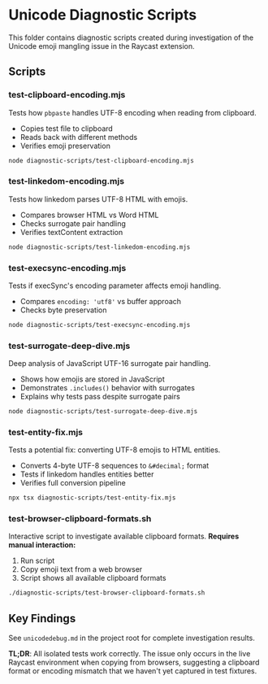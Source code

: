 # Unicode Diagnostic Scripts

This folder contains diagnostic scripts created during investigation of the Unicode emoji mangling issue in the Raycast extension.

## Scripts

### test-clipboard-encoding.mjs
Tests how `pbpaste` handles UTF-8 encoding when reading from clipboard.
- Copies test file to clipboard
- Reads back with different methods
- Verifies emoji preservation

```bash
node diagnostic-scripts/test-clipboard-encoding.mjs
```

### test-linkedom-encoding.mjs
Tests how linkedom parses UTF-8 HTML with emojis.
- Compares browser HTML vs Word HTML
- Checks surrogate pair handling
- Verifies textContent extraction

```bash
node diagnostic-scripts/test-linkedom-encoding.mjs
```

### test-execsync-encoding.mjs
Tests if execSync's encoding parameter affects emoji handling.
- Compares `encoding: 'utf8'` vs buffer approach
- Checks byte preservation

```bash
node diagnostic-scripts/test-execsync-encoding.mjs
```

### test-surrogate-deep-dive.mjs
Deep analysis of JavaScript UTF-16 surrogate pair handling.
- Shows how emojis are stored in JavaScript
- Demonstrates `.includes()` behavior with surrogates
- Explains why tests pass despite surrogate pairs

```bash
node diagnostic-scripts/test-surrogate-deep-dive.mjs
```

### test-entity-fix.mjs
Tests a potential fix: converting UTF-8 emojis to HTML entities.
- Converts 4-byte UTF-8 sequences to `&#decimal;` format
- Tests if linkedom handles entities better
- Verifies full conversion pipeline

```bash
npx tsx diagnostic-scripts/test-entity-fix.mjs
```

### test-browser-clipboard-formats.sh
Interactive script to investigate available clipboard formats.
**Requires manual interaction:**
1. Run script
2. Copy emoji text from a web browser
3. Script shows all available clipboard formats

```bash
./diagnostic-scripts/test-browser-clipboard-formats.sh
```

## Key Findings

See `unicodedebug.md` in the project root for complete investigation results.

**TL;DR**: All isolated tests work correctly. The issue only occurs in the live Raycast environment when copying from browsers, suggesting a clipboard format or encoding mismatch that we haven't yet captured in test fixtures.
